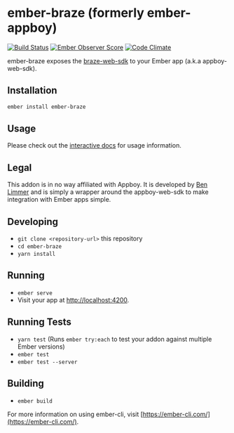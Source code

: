 # ember-braze (formerly ember-appboy)
[![Build Status](https://travis-ci.org/blimmer/ember-braze.svg?branch=master)](https://travis-ci.org/blimmer/ember-braze)
[![Ember Observer Score](https://emberobserver.com/badges/ember-braze.svg)](https://emberobserver.com/addons/ember-braze)
[![Code Climate](https://codeclimate.com/github/blimmer/ember-braze/badges/gpa.svg)](https://codeclimate.com/github/blimmer/ember-braze)

ember-braze exposes the [braze-web-sdk](https://github.com/Appboy/appboy-web-sdk)
to your Ember app (a.k.a appboy-web-sdk).

## Installation

```bash
ember install ember-braze
```

## Usage
Please check out the [interactive docs](https://blimmer.github.io/ember-braze)
for usage information.

## Legal
This addon is in no way affiliated with Appboy. It is developed by
[Ben Limmer](https://benlimmer.com) and is simply a wrapper around the
appboy-web-sdk to make integration with Ember apps simple.

## Developing

* `git clone <repository-url>` this repository
* `cd ember-braze`
* `yarn install`

## Running

* `ember serve`
* Visit your app at [http://localhost:4200](http://localhost:4200).

## Running Tests

* `yarn test` (Runs `ember try:each` to test your addon against multiple Ember versions)
* `ember test`
* `ember test --server`

## Building

* `ember build`

For more information on using ember-cli, visit [https://ember-cli.com/](https://ember-cli.com/).
